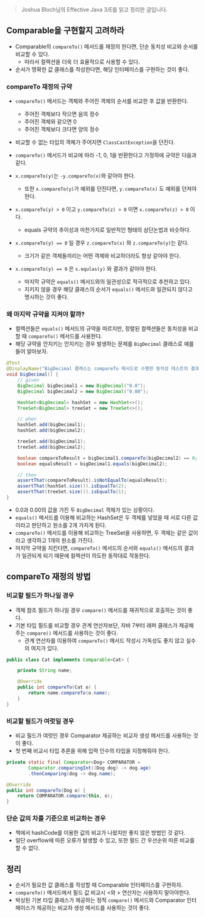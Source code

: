 > Joshua Bloch님의 Effective Java 3/E를 읽고 정리한 글입니다.
> 

## Comparable을 구현할지 고려하라

- Comparable의 `compareTo()` 메서드를 재정의 한다면, 단순 동치성 비교와 순서를 비교할 수 있다.
    - 따라서 컬렉션을 더욱 더 효율적으로 사용할 수 있다.
- 순서가 명확한 값 클래스를 작성한다면, 해당 인터페이스를 구현하는 것이 좋다.

### compareTo 재정의 규약

- `compareTo()` 메서드는 객체와 주어진 객체의 순서를 비교한 후 값을 반환한다.
    - 주어진 객체보다 작으면 음의 정수
    - 주어진 객체와 같으면 0
    - 주어진 객체보다 크다면 양의 정수
- 비교할 수 없는 타입의 객체가 주어지면 `ClassCastException`을 던진다.

- `compareTo()` 메서드가 비교에 따라 -1, 0, 1을 반환한다고 가정하에 규약은 다음과 같다.

- `x.compareTo(y)`는 `-y.compareTo(x)`와 같아야 한다.
    - 또한 `x.compareTo(y)`가 예외를 던진다면, `y.compareTo(x)` 도 예외를 던져야 한다.

- `x.compareTo(y) > 0` 이고 `y.compareTo(z) > 0` 이면 `x.compareTo(z) > 0` 이다.
    - equals 규약의 추이성과 마찬가지로 일반적인 형태의 삼단논법과 비슷하다.

- `x.compareTo(y) == 0` 일 경우 `z.compareTo(x)` 와 `z.compareTo(y)`는 같다.
    - 크기가 같은 객체들끼리는 어떤 객체와 비교하더라도 항상 같아야 한다.

- `x.compareTo(y) == 0` 은 `x.equlas(y)` 와 결과가 같아야 한다.
    - 마지막 규약은 `equals()` 메서드와의 일관성으로 적극적으로 추천하고 있다.
    - 지키지 않을 경우 해당 클래스의 순서가 `equals()` 메서드와 일관되지 않다고 명시하는 것이 좋다.

### 왜 마지막 규약을 지켜야 할까?

- 컬렉션들은 `equals()` 메서드의 규약을 따르지만, 정렬된 컬렉션들은 동치성을 비교할 때 `compareTo()` 메서드를 사용한다.
- 해당 규약을 안지키는 안지키는 경우 발생하는 문제를 `BigDecimal` 클래스로 예를 들어 알아보자.

```java
@Test
@DisplayName("BigDecimal 클래스는 compareTo 메서드로 수행한 동치성 테스트의 결과가 equals 와 같지 않다.")
void bigDecimal() {
    // given
    BigDecimal bigDecimal1 = new BigDecimal("0.0");
    BigDecimal bigDecimal2 = new BigDecimal("0.00");

    HashSet<BigDecimal> hashSet = new HashSet<>();
    TreeSet<BigDecimal> treeSet = new TreeSet<>();

    // when
    hashSet.add(bigDecimal1);
    hashSet.add(bigDecimal2);

    treeSet.add(bigDecimal1);
    treeSet.add(bigDecimal2);

    boolean compareToResult = bigDecimal1.compareTo(bigDecimal2) == 0;
    boolean equalsResult = bigDecimal1.equals(bigDecimal2);

    // then
    assertThat(compareToResult).isNotEqualTo(equalsResult);
    assertThat(hashSet.size()).isEqualTo(2);
    assertThat(treeSet.size()).isEqualTo(1);
}
```

- 0.0과 0.00의 값을 가진 두 `BigDecimal` 객체가 있는 상황이다.
- `equals()` 메서드를 이용해 비교하는 HashSet은 두 객체를 넣었을 때 서로 다른 값이라고 판단하고 원소를 2개 가지게 된다.
- `compareTo()` 메서드를 이용해 비교하는 TreeSet을 사용하면, 두 객체는 같은 값이라고 생각하고 1개의 원소를 가진다.
- 마지막 규약을 지킨다면, `compareTo()` 메서드의 순서와 `equals()` 메서드의 결과가 일관되게 되기 때문에 컬렉션이 의도한 동작대로 작동한다.

## compareTo 재정의 방법

### 비교할 필드가 하나일 경우

- 객체 참조 필드가 하나일 경우 `compare()` 메서드를 재귀적으로 호출하는 것이 좋다.
- 기본 타입 필드를 비교할 경우 관계 연산자보단, 자바 7부터 래퍼 클래스가 제공해주는 `compare()` 메서드를 사용하는 것이 좋다.
    - 관계 연산자를 이용하여 `compareTo()` 메서드 작성시 가독성도 좋지 않고 실수의 여지가 있다.

```java
public class Cat implements Comparable<Cat> {

    private String name;

    @Override
    public int compareTo(Cat o) {
        return name.compareTo(o.name);
    }
}
```

### 비교할 필드가 여럿일 경우

- 비교 필드가 여럿인 경우 Comparator 제공하는 비교자 생성 메서드를 사용하는 것이 좋다.
- 첫 번째 비교시 타입 추론을 위해 입력 인수의 타입을 지정해줘야 한다.

```java
private static final Comparator<Dog> COMPARATOR = 
        Comparator.comparingInt((Dog dog) -> dog.age)
        .thenComparing(dog -> dog.name);

@Override
public int compareTo(Dog o) {
    return COMPARATOR.compare(this, o);
}
```

### 단순 값의 차를 기준으로 비교하는 경우

- 책에서 hashCode를 이용한 값의 비교가 나왔지만 좋지 않은 방법인 것 같다.
- 일단 overflow에 따른 오류가 발생할 수 있고, 또한 필드 간 우선순위 따른 비교를 할 수 없다.

## 정리

- 순서가 필요한 값 클래스를 작성할 때 Comparable 인터페이스를 구현하자.
- `compareTo()` 메서드에서 필드 값 비교시 <와 > 연산자는 사용하지 말아야한다.
- 박싱된 기본 타입 클래스가 제공하는 정적 `compare()` 메서드와 Comparator 인터페이스가 제공하는 비교자 생성 메서드를 사용하는 것이 좋다.